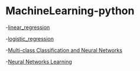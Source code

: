 # MachineLearning-python
-[linear_regression](https://github.com/wkd-lidashuang/MachineLearning-python/tree/master/ex1)

-[logistic_regression](https://github.com/wkd-lidashuang/MachineLearning-python/tree/master/ex2)

-[Multi-class Classification and Neural Networks](https://github.com/wkd-lidashuang/MachineLearning-python/tree/master/ex3)

-[Neural Networks Learning](https://github.com/wkd-lidashuang/MachineLearning-python/tree/master/ex4)